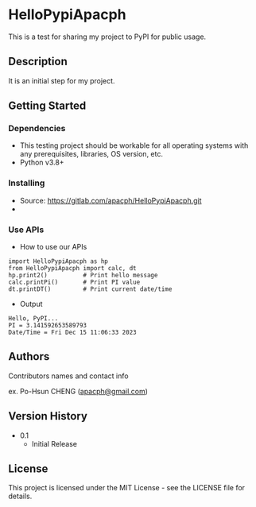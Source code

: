 # HelloPypiApacph

This is a test for sharing my project to PyPI for public usage.

## Description

It is an initial step for my project.

## Getting Started

### Dependencies

* This testing project should be workable for all operating systems with any prerequisites, libraries, OS version, etc.
* Python v3.8+

### Installing

* Source: https://gitlab.com/apacph/HelloPypiApacph.git
* 
### Use APIs

* How to use our APIs
```
import HelloPypiApacph as hp
from HelloPypiApacph import calc, dt
hp.print2()          # Print hello message
calc.printPi()       # Print PI value
dt.printDT()         # Print current date/time
```
* Output
```
Hello, PyPI...
PI = 3.141592653589793
Date/Time = Fri Dec 15 11:06:33 2023
```

## Authors

Contributors names and contact info

ex. Po-Hsun CHENG (apacph@gmail.com)

## Version History

* 0.1
    * Initial Release

## License

This project is licensed under the MIT License - see the LICENSE file for details.
